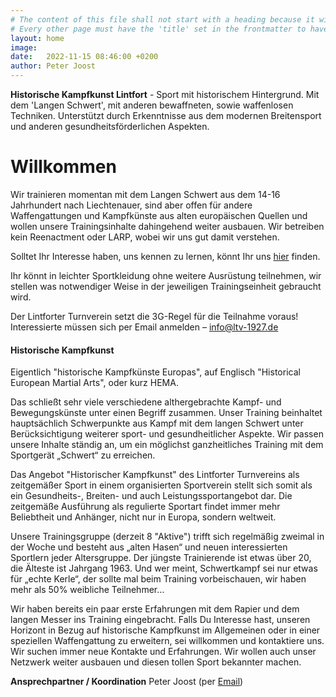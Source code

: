 ```yaml
---
# The content of this file shall not start with a heading because it will force Jekyll to create a new page entry in the nav bar. So start with simple text first.
# Every other page must have the 'title' set in the frontmatter to have it shown in the nav bar and have its own link.
layout: home
image: 
date:   2022-11-15 08:46:00 +0200
author: Peter Joost
---
```


**Historische Kampfkunst Lintfort** - Sport mit historischem Hintergrund.
Mit dem 'Langen Schwert', mit anderen bewaffneten, sowie waffenlosen Techniken. Unterstützt durch Erkenntnisse aus dem modernen Breitensport und anderen gesundheitsförderlichen Aspekten.

# Willkommen
Wir trainieren momentan mit dem Langen Schwert aus dem 14-16 Jahrhundert nach Liechtenauer, sind aber offen für andere Waffengattungen und Kampfkünste aus alten europäischen Quellen und wollen unsere Trainingsinhalte dahingehend weiter ausbauen. Wir betreiben kein Reenactment oder LARP, wobei wir uns gut damit verstehen.

Solltet Ihr Interesse haben, uns kennen zu lernen, könnt Ihr uns [hier](https://hema-ltv1927.github.io/contact/) finden.

Ihr könnt in leichter Sportkleidung ohne weitere Ausrüstung teilnehmen, wir stellen was notwendiger Weise in der jeweiligen Trainingseinheit gebraucht wird.

Der Lintforter Turnverein setzt die 3G-Regel für die Teilnahme voraus!
Interessierte müssen sich per Email anmelden – [info@ltv-1927.de](mailto:info@ltv-1927.de)

#### Historische Kampfkunst
Eigentlich "historische Kampfkünste Europas", auf Englisch "Historical European Martial Arts", oder kurz HEMA.

Das schließt sehr viele verschiedene althergebrachte Kampf- und Bewegungskünste unter einen Begriff zusammen. Unser Training beinhaltet hauptsächlich Schwerpunkte aus Kampf mit dem langen Schwert unter Berücksichtigung weiterer sport- und gesundheitlicher Aspekte. Wir passen unsere Inhalte ständig an, um ein möglichst ganzheitliches Training mit dem Sportgerät „Schwert“ zu erreichen.

Das Angebot "Historischer Kampfkunst" des Lintforter Turnvereins als zeitgemäßer Sport in einem organisierten Sportverein stellt sich somit als ein Gesundheits-, Breiten- und auch Leistungssportangebot dar.
Die zeitgemäße Ausführung als regulierte Sportart findet immer mehr Beliebtheit und Anhänger, nicht nur in Europa, sondern weltweit.

Unsere Trainingsgruppe (derzeit 8 "Aktive") trifft sich regelmäßig zweimal in der Woche und besteht aus „alten Hasen“ und neuen interessierten Sportlern jeder Altersgruppe. Der jüngste Trainierende ist etwas über 20, die Älteste ist Jahrgang 1963. Und wer meint, Schwertkampf sei nur etwas für „echte Kerle“, der sollte mal beim Training vorbeischauen, wir haben mehr als 50% weibliche Teilnehmer…

Wir haben bereits ein paar erste Erfahrungen mit dem Rapier und dem langen Messer ins Training eingebracht.
Falls Du Interesse hast, unseren Horizont in Bezug auf historische Kampfkunst im Allgemeinen oder in einer speziellen Waffengattung zu erweitern, sei willkommen und kontaktiere uns. Wir suchen immer neue Kontakte und Erfahrungen. Wir wollen auch unser Netzwerk weiter ausbauen und diesen tollen Sport bekannter machen.


**Ansprechpartner / Koordination**
Peter Joost (per [Email](mailto:hema@ltv-1927.de))
